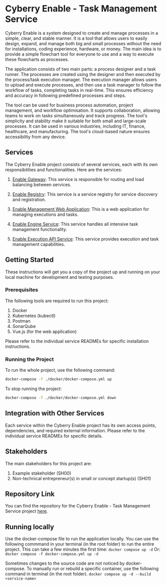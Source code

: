 # Cyberry Enable - Task Management Service

Cyberry Enable is a system designed to create and manage processes in a simple, clear, and stable manner. It is a tool that allows users to easily design, expand, and manage both big and small processes without the need for installations, coding experience, hardware, or money. The main idea is to provide a simple flowchart tool for everyone to use and a way to execute these flowcharts as processes.

The application consists of two main parts: a process designer and a task runner. The processes are created using the designer and then executed by the process/task execution manager. The execution manager allows users to upload and execute processes, and then use a task manager to follow the workflow of tasks, completing tasks in real-time. This ensures efficiency and accuracy in following predefined processes and steps.

The tool can be used for business process automation, project management, and workflow optimisation. It supports collaboration, allowing teams to work on tasks simultaneously and track progress. The tool's simplicity and stability make it suitable for both small and large-scale processes. It can be used in various industries, including IT, finance, healthcare, and manufacturing. The tool's cloud-based nature ensures accessibility from any device.

## Services

The Cyberry Enable project consists of several services, each with its own responsibilities and functionalities. Here are the services:

1. [Enable Gateway](https://github.com/cyberry-technologies/enable-gateway): This service is responsible for routing and load balancing between services.

2. [Enable Registry](https://github.com/cyberry-technologies/enable-registry): This service is a service registry for service discovery and registration.

3. [Enable Management Web Application](https://github.com/cyberry-technologies/enable-webapp-management): This is a web application for managing executions and tasks.

4. [Enable Engine Service](https://github.com/cyberry-technologies/enable-service-engine): This service handles all intensive task management functionality.

5. [Enable Execution API Service](https://github.com/cyberry-technologies/enable-service-execution): This service provides execution and task management capabilities.

## Getting Started

These instructions will get you a copy of the project up and running on your local machine for development and testing purposes.

### Prerequisites

The following tools are required to run this project:

1. Docker
2. Kubernetes (kubectl)
3. Postman
4. SonarQube
5. Vue.js (for the web application)

Please refer to the individual service READMEs for specific installation instructions.

### Running the Project

To run the whole project, use the following command:

```bash
docker-compose -f ./docker/docker-compose.yml up
```

To stop running the project:

```bash
docker-compose -f ./docker/docker-compose.yml down
```

## Integration with Other Services

Each service within the Cyberry Enable project has its own access points, dependencies, and required external information. Please refer to the individual service READMEs for specific details.

## Stakeholders

The main stakeholders for this project are:

1. Example stakeholder (SH00)
2. Non-technical entrepreneur(s) in small or concept startup(s) (SH01)

## Repository Link

You can find the repository for the Cyberry Enable - Task Management Service project [here](https://github.com/cyberry-technologies/enable).

## Running locally
Use the docker-compose file to run the application locally. You can use the following commmand in your terminal (in the root folder) to run the entire project. This can take a few minutes the first time:
```docker compose up -d```
Or:
```docker compose -f docker-compose.yml up -d```

Sometimes changes to the source code are not noticed by docker-compose. To manually run or rebuild a specific container, use the following command in terminal (in the root folder).
```docker compose up -d --build <service-name>```